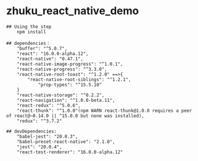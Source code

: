 # zhuku_react_native_demo
    
    ## Using the step
        npm install

    ## dependencies：
        "buffer": "^5.0.7",
        "react": "16.0.0-alpha.12",
        "react-native": "0.47.1",
        "react-native-image-progress": "^1.0.1",
        "react-native-progress": "^3.3.0",
        "react-native-root-toast": "^1.2.0" ==>{
            "react-native-root-siblings": "^1.2.1",
                "prop-types": "^15.5.10"
        }
        "react-native-storage": "^0.2.2",
        "react-navigation": "^1.0.0-beta.11",
        "react-redux": "^5.0.6",
        "react-thunk": "^1.0.0"(npm WARN react-thunk@1.0.0 requires a peer of react@~0.14.0 || ^15.0.0 but none was installed),
        "redux": "^3.7.2"

    ## devDependencies:
        "babel-jest": "20.0.3",
        "babel-preset-react-native": "2.1.0",
        "jest": "20.0.4",
        "react-test-renderer": "16.0.0-alpha.12"
  
